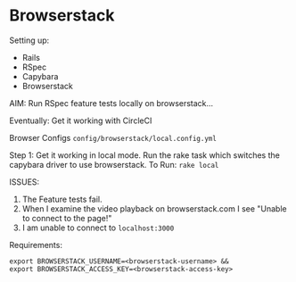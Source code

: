 # Browserstack
Setting up: 
* Rails
* RSpec
* Capybara
* Browserstack

AIM: Run RSpec feature tests locally on browserstack...

Eventually: Get it working with CircleCI

Browser Configs `config/browserstack/local.config.yml`

Step 1: Get it working in local mode.
Run the rake task which switches the capybara driver to use browserstack.
To Run: `rake local`


ISSUES: 
1. The Feature tests fail.
2. When I examine the video playback on browserstack.com I see "Unable to connect to the page!"
3. I am unable to connect to `localhost:3000`



Requirements:
```
export BROWSERSTACK_USERNAME=<browserstack-username> &&
export BROWSERSTACK_ACCESS_KEY=<browserstack-access-key>
```
